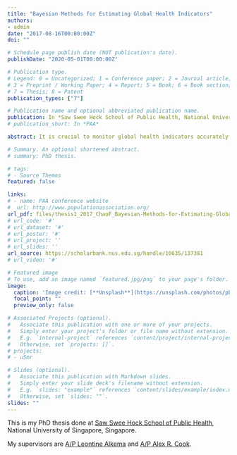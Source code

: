 ```yaml
---
title: "Bayesian Methods for Estimating Global Health Indicators"
authors:
- admin
date: "2017-08-16T00:00:00Z"
doi: ""

# Schedule page publish date (NOT publication's date).
publishDate: "2020-05-01T00:00:00Z"

# Publication type.
# Legend: 0 = Uncategorized; 1 = Conference paper; 2 = Journal article;
# 3 = Preprint / Working Paper; 4 = Report; 5 = Book; 6 = Book section;
# 7 = Thesis; 8 = Patent
publication_types: ["7"]

# Publication name and optional abbreviated publication name.
publication: In *Saw Swee Hock School of Public Health, National University of Singapore*
# publication_short: In *PAA*

abstract: It is crucial to monitor global health indicators accurately in order to optimize resource allocation. This is especially so in developing countries where the improvement of these health indicators are most needed. However, estimating and validating these indicators are fraught with challenges, one of which being the paucity of accurate data. The Bayesian modeling approach implemented in this thesis provides more objective, data-driven insights into estimation of global health indicators. We provide a set of important analyses and fill the previous research void on selected indicators. We take account of the data quality that varies across different sources as well as infer the levels and trends of indicators in countries and periods with limited data by data-rich country-years. The resulting estimates provide new insights into child and maternal mortality and the sex ratio at birth globally. The methods and results can be used by international agencies for policy making.

# Summary. An optional shortened abstract.
# summary: PhD thesis.

# tags:
# - Source Themes
featured: false

links:
# - name: PAA conference website
#  url: http://www.populationassociation.org/
url_pdf: files/thesis1_2017_ChaoF_Bayesian-Methods-for-Estimating-Global-Health-Indicators.pdf
# url_code: '#'
# url_dataset: '#'
# url_poster: '#'
# url_project: ''
# url_slides: ''
url_source: https://scholarbank.nus.edu.sg/handle/10635/137381
# url_video: '#'

# Featured image
# To use, add an image named `featured.jpg/png` to your page's folder. 
image:
  caption: 'Image credit: [**Unsplash**](https://unsplash.com/photos/pLCdAaMFLTE)'
  focal_point: ""
  preview_only: false

# Associated Projects (optional).
#   Associate this publication with one or more of your projects.
#   Simply enter your project's folder or file name without extension.
#   E.g. `internal-project` references `content/project/internal-project/index.md`.
#   Otherwise, set `projects: []`.
# projects:
# - u5mr

# Slides (optional).
#   Associate this publication with Markdown slides.
#   Simply enter your slide deck's filename without extension.
#   E.g. `slides: "example"` references `content/slides/example/index.md`.
#   Otherwise, set `slides: ""`.
slides: ""
---
```

<div data-badge-details="right" data-badge-type="medium-donut" data-handle="10635/137381" data-hide-no-mentions="true" class="altmetric-embed"></div>

This is my PhD thesis done at [Saw Swee Hock School of Public Health](https://sph.nus.edu.sg/), National University of Singapore, Singapore.

My supervisors are [A/P Leontine Alkema](http://people.umass.edu/lalkema) and [A/P Alex R. Cook](http://blog.nus.edu.sg/alexcook/).
